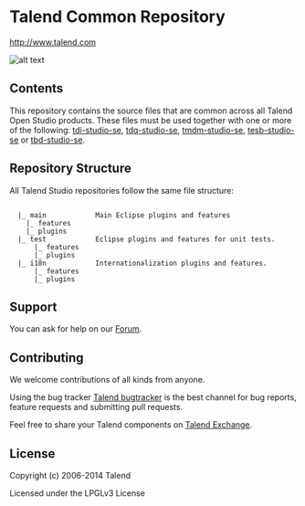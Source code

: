 # Talend Common Repository
http://www.talend.com


![alt text](http://www.talend.com/sites/default/files/logo-talend.jpg "Talend")


## Contents

This repository contains the source files that are common across all Talend Open Studio products. These files must be used together with one or more of the following: [tdi-studio-se](https://github.com/Talend/tdi-studio-se), [tdq-studio-se](https://github.com/Talend/tdq-studio-se), [tmdm-studio-se](https://github.com/Talend/tmdm-studio-se), [tesb-studio-se](https://github.com/Talend/tesb-studio-se) or [tbd-studio-se](https://github.com/Talend/tbd-studio-se).


## Repository Structure
All Talend Studio repositories follow the same file structure:
```

  |_ main            Main Eclipse plugins and features
    |_ features
    |_ plugins
  |_ test            Eclipse plugins and features for unit tests. 
      |_ features
      |_ plugins
  |_ i18n            Internationalization plugins and features.
      |_ features
      |_ plugins
```


## Support

You can ask for help on our [Forum](http://www.talend.com/services/global-technical-support).


## Contributing

We welcome contributions of all kinds from anyone.

Using the bug tracker [Talend bugtracker](http://jira.talendforge.org/) is the best channel for bug reports, feature requests and submitting pull requests.

Feel free to share your Talend components on [Talend Exchange](http://www.talendforge.org/exchange).


## License

Copyright (c) 2006-2014 Talend

Licensed under the LPGLv3 License
